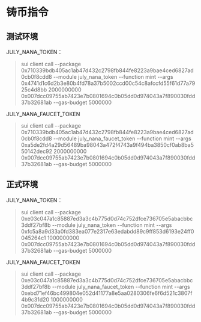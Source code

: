 # 铸币指令
## 测试环境
JULY_NANA_TOKEN：
> sui client call --package 0x710339bdb405ac1ab47d432c2798fb844fe8223a9bae4ced6827ad0cb0f8cdd8 --module july_nana_token --function mint --args 0x4741d1c6d2b3e80b4fd78a37b5002ccd00c54c8afccfd55f61d77a7925c4d8bb 2000000000 0x007dcc09755ab7423e7b0801694c0b05dd0d974043a7f890030fdd37b32681ab --gas-budget 5000000

JULY_NANA_FAUCET_TOKEN
> sui client call --package 0x710339bdb405ac1ab47d432c2798fb844fe8223a9bae4ced6827ad0cb0f8cdd8 --module july_nana_faucet_token --function mint --args 0xa5de2fd4a29d56489ba98043a472f4743a9f494ba3850cf0ab8ba550142dec92 2000000000 0x007dcc09755ab7423e7b0801694c0b05dd0d974043a7f890030fdd37b32681ab --gas-budget 5000000

## 正式环境
JULY_NANA_TOKEN：
> sui client call --package 0xe03c047a1c85887ed3a3c4b775d0d74c752dfce736705e5abacbbc3ddf27bf8b --module july_nana_token --function mint --args 0xfc5a8a9d33a0fd383ea077e2317e63edabdd89c9ff853d6193e24ff0045264c1 1000000000 0x007dcc09755ab7423e7b0801694c0b05dd0d974043a7f890030fdd37b32681ab --gas-budget 5000000

JULY_NANA_FAUCET_TOKEN
> sui client call --package 0xe03c047a1c85887ed3a3c4b775d0d74c752dfce736705e5abacbbc3ddf27bf8b --module july_nana_faucet_token --function mint --args 0xebd71ef46bc499804e052d41177a8e5aa0280306fe6f6d521c3807f4b9c31d20 1000000000 0x007dcc09755ab7423e7b0801694c0b05dd0d974043a7f890030fdd37b32681ab --gas-budget 5000000
